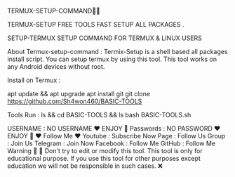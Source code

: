 TERMUX-SETUP-COMMAND💚🌸



TERMUX-SETUP FREE TOOLS FAST SETUP ALL PACKAGES .

SETUP-TERMUX
SETUP COMMAND FOR TERMUX & LINUX USERS

About Termux-setup-command :
Termix-Setup is a shell based all packages install script. You can setup termux by using this tool. This tool works on any Android devices without root.

Install on Termux :

apt update && apt upgrade
apt install git
git clone https://github.com/Sh4won460/BASIC-TOOLS


Tools Run :
ls && cd BASIC-TOOLS && ls
bash BASIC-TOOLS.sh

USERNAME : NO USERNAME ❤️ ENJOY 👊
Passwords : NO PASSWORD ❤️ ENJOY 👊
❤ Follow Me ❤
Youtube : Subscribe Now
Page : Follow Us
Group : Join Us
Telegram : Join Now
Facebook : Follow Me
GitHub : Follow Me
Warning 🚫
🚫 Don't try to edit or modify this tool. This tool is only for educational purpose. If you use this tool for other purposes except education we will not be responsible in such cases. ❌
